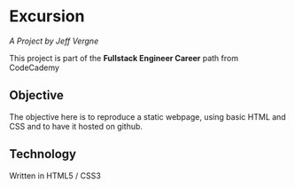 # Excursion
*A Project by Jeff Vergne*

This project is part of the **Fullstack Engineer Career** path from CodeCademy

## Objective
The objective here is to reproduce a static webpage, using basic HTML and CSS and to have it hosted on github.

## Technology
Written in HTML5 / CSS3